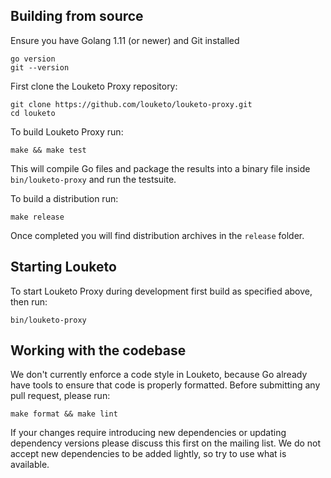 ## Building from source

Ensure you have Golang 1.11 (or newer) and Git installed

    go version
    git --version
    
First clone the Louketo Proxy repository:
    
    git clone https://github.com/louketo/louketo-proxy.git
    cd louketo
    
To build Louketo Proxy run:

    make && make test
    
This will compile Go files and package the results into a binary file inside `bin/louketo-proxy` and run the testsuite. 

To build a distribution run:

    make release
    
Once completed you will find distribution archives in the `release` folder.

## Starting Louketo

To start Louketo Proxy during development first build as specified above, then run:

    bin/louketo-proxy

## Working with the codebase

We don't currently enforce a code style in Louketo, because Go already have tools to ensure that code is properly formatted. Before submitting any pull request, please run:

    make format && make lint

If your changes require introducing new dependencies or updating dependency versions please discuss this first on the mailing list. We do not accept new dependencies to be added lightly, so try to use what is available.
